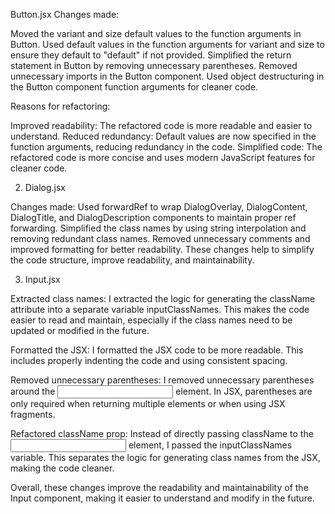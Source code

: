 Button.jsx
Changes made:

Moved the variant and size default values to the function arguments in Button.
Used default values in the function arguments for variant and size to ensure they default to "default" if not provided.
Simplified the return statement in Button by removing unnecessary parentheses.
Removed unnecessary imports in the Button component.
Used object destructuring in the Button component function arguments for cleaner code.




Reasons for refactoring:

Improved readability: The refactored code is more readable and easier to understand.
Reduced redundancy: Default values are now specified in the function arguments, reducing redundancy in the code.
Simplified code: The refactored code is more concise and uses modern JavaScript features for cleaner code.

2. Dialog.jsx

Changes made:
Used forwardRef to wrap DialogOverlay, DialogContent, DialogTitle, and DialogDescription components to maintain proper ref forwarding.
Simplified the class names by using string interpolation and removing redundant class names.
Removed unnecessary comments and improved formatting for better readability.
These changes help to simplify the code structure, improve readability, and maintainability.


3. Input.jsx

Extracted class names: I extracted the logic for generating the className attribute into a separate variable inputClassNames. This makes the code easier to read and maintain, especially if the class names need to be updated or modified in the future.

Formatted the JSX: I formatted the JSX code to be more readable. This includes properly indenting the code and using consistent spacing.

Removed unnecessary parentheses: I removed unnecessary parentheses around the <input> element. In JSX, parentheses are only required when returning multiple elements or when using JSX fragments.

Refactored className prop: Instead of directly passing className to the <input> element, I passed the inputClassNames variable. This separates the logic for generating class names from the JSX, making the code cleaner.

Overall, these changes improve the readability and maintainability of the Input component, making it easier to understand and modify in the future.